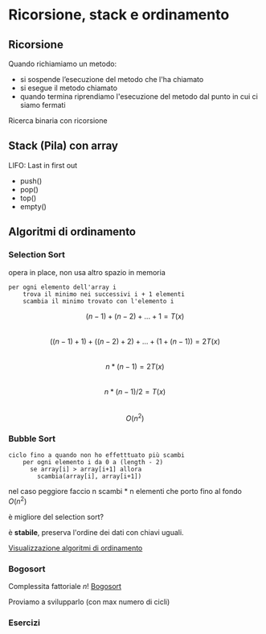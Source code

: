 # Ricorsione, stack e ordinamento

## Ricorsione

Quando richiamiamo un metodo:
- si sospende l’esecuzione del metodo che l'ha chiamato
- si esegue il metodo chiamato
- quando termina riprendiamo l'esecuzione del metodo dal punto in cui ci siamo fermati

Ricerca binaria con ricorsione

## Stack (Pila) con array

LIFO: Last in first out

- push()
- pop()
- top()
- empty()


## Algoritmi di ordinamento

### Selection Sort  

opera in place, non usa altro spazio in memoria

```
per ogni elemento dell'array i
    trova il minimo nei successivi i + 1 elementi 
    scambia il minimo trovato con l'elemento i
```

$$ (n - 1) + (n - 2) + ... +  1 = T(x) $$    
$$ ((n - 1) + 1) + ((n - 2) + 2) + ... + (1 + (n - 1 )) =  2 T(x) $$  
$$ n * (n - 1) =  2 T(x) $$  
$$ n * (n - 1) / 2 = T(x) $$  
$$ O(n^2) $$  

### Bubble Sort  

```
ciclo fino a quando non ho effetttuato più scambi
    per ogni elemento i da 0 a (length - 2)
      se array[i] > array[i+1] allora
        scambia(array[i], array[i+1])
```

nel caso peggiore faccio n scambi * n elementi che porto fino al fondo 
$O(n^2)$

è migliore del selection sort?

è **stabile**, preserva l'ordine dei dati con chiavi uguali.

[Visualizzazione algoritmi di ordinamento](https://visualgo.net/en/sorting?slide=1)

### Bogosort  

Complessita fattoriale $n!$
[Bogosort](https://en.wikipedia.org/wiki/Bogosort)

Proviamo a svilupparlo (con max numero di cicli)

### Esercizi